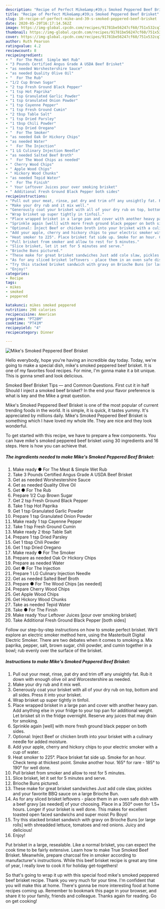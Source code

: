 ```yaml
---
description: "Recipe of Perfect Mike&amp;#39;s Smoked Peppered Beef Brisket"
title: "Recipe of Perfect Mike&amp;#39;s Smoked Peppered Beef Brisket"
slug: 10-recipe-of-perfect-mike-and-39-s-smoked-peppered-beef-brisket
date: 2020-05-29T16:17:14.562Z
image: https://img-global.cpcdn.com/recipes/91781be56247cf60/751x532cq70/mikes-smoked-peppered-beef-brisket-recipe-main-photo.jpg
thumbnail: https://img-global.cpcdn.com/recipes/91781be56247cf60/751x532cq70/mikes-smoked-peppered-beef-brisket-recipe-main-photo.jpg
cover: https://img-global.cpcdn.com/recipes/91781be56247cf60/751x532cq70/mikes-smoked-peppered-beef-brisket-recipe-main-photo.jpg
author: Ruth Pearson
ratingvalue: 4.2
reviewcount: 8
recipeingredient:
- "  For The Meat  Simple Wet Rub"
- "3 Pounds Certified Angus Grade A USDA Beef Brisket"
- "as needed Worshestershire Sauce"
- "as needed Quality Olive Oil"
- "  For The Rub"
- "1/2 Cup Brown Sugar"
- "2 tsp Fresh Ground Black Pepper"
- "1 tsp Hot Paprika"
- "1 tsp Granulated Garlic Powder"
- "1 tsp Granulated Onion Powder"
- "1 tsp Cayenne Pepper"
- "1 tsp Fresh Ground Cumin"
- "2 tbsp Table Salt"
- "1 tsp Dried Parsley"
- "1 tbsp Chili Powder"
- "1 tsp Dried Oregano"
- "  For The Smoker"
- "as needed Oak Or Hickory Chips"
- "as needed Water"
- "  For The Injection"
- "1 LG Culinary Injection Needle"
- "as needed Salted Beef Broth"
- "  For The Wood Chips as needed"
- " Cherry Wood Chips"
- " Apple Wood Chips"
- " Hickory Wood Chunks"
- "as needed Tepid Water"
- "  For The Finish"
- " Your Leftover Juices pour over smoking brisket"
- " Additional Fresh Ground Black Pepper both sides"
recipeinstructions:
- "Pull out your meat, rinse, pat dry and trim off any unsightly fat. Rub it down with enough olive oil and Worcestershire as needed."
- "Make your dry rub and it mix well."
- "Generously coat your brisket with all of your dry rub on top, bottom and all sides. Press it into your brisket."
- "Wrap brisket up super tightly in tinfoil."
- "Place wrapped brisket in a large pan and cover with another heavy pan. Add anything else in your fridge to your top pan for additional weight. Let brisket sit in the fridge overnight. Reserve any juices that may drain for smoking."
- "Sprinkle again [well] with more fresh ground black pepper on both sides."
- "Optional: Inject Beef or chicken broth into your brisket with a culinary needle for added moisture."
- "Add your apple, cherry and hickory chips to your electric smoker with a cup of water."
- "Heat smoker to 225°. Place brisket fat side up. Smoke for an hour. Check temp at thickest point. Smoke another hour. 165° for rare - 185° to 190° for well done."
- "Pull brisket from smoker and allow to rest for 5 minutes."
- "Slice brisket, let it set for 5 minutes and serve."
- "Brioche Buns pictured."
- "These make for great brisket sandwiches Just add cole slaw, pickles and your favorite BBQ sauce on a large Brioche Bun."
- "As for any sliced brisket leftovers - place them in an oven safe dish with a beef gravy [as needed] of your choosing. Place in a 350° oven for 1.5+ hours. Longer if your brisket is well done. This makes for excellent toasted open faced sandwichs and super moist Po Boys!"
- "Try this stacked brisket sandwich with gravy on Brioche Buns [or large rolls] with shreadded lettuce, tomatoes and red onions. Juicy and delicious!"
- "Enjoy!"
categories:
- Recipe
tags:
- mikes
- smoked
- peppered

katakunci: mikes smoked peppered 
nutrition: 298 calories
recipecuisine: American
preptime: "PT28M"
cooktime: "PT41M"
recipeyield: "4"
recipecategory: Dinner

---
```



![Mike&#39;s Smoked Peppered Beef Brisket](https://img-global.cpcdn.com/recipes/91781be56247cf60/751x532cq70/mikes-smoked-peppered-beef-brisket-recipe-main-photo.jpg)

Hello everybody, hope you're having an incredible day today. Today, we're going to make a special dish, mike&#39;s smoked peppered beef brisket. It is one of my favorites food recipes. For mine, I'm gonna make it a bit unique. This is gonna smell and look delicious.

Smoked Beef Brisket Tips — and Common Questions. First cut it in half Should I inject a smoked beef brisket? In the end your flavor preference is what is key and the Mike a great question.

Mike&#39;s Smoked Peppered Beef Brisket is one of the most popular of current trending foods in the world. It is simple, it is quick, it tastes yummy. It's appreciated by millions daily. Mike&#39;s Smoked Peppered Beef Brisket is something which I have loved my whole life. They are nice and they look wonderful.


To get started with this recipe, we have to prepare a few components. You can have mike&#39;s smoked peppered beef brisket using 30 ingredients and 16 steps. Here is how you can achieve that.

##### The ingredients needed to make Mike&#39;s Smoked Peppered Beef Brisket:

1. Make ready  ● For The Meat &amp; Simple Wet Rub
1. Take 3 Pounds Certified Angus Grade A USDA Beef Brisket
1. Get as needed Worshestershire Sauce
1. Get as needed Quality Olive Oil
1. Get  ● For The Rub
1. Prepare 1/2 Cup Brown Sugar
1. Get 2 tsp Fresh Ground Black Pepper
1. Take 1 tsp Hot Paprika
1. Get 1 tsp Granulated Garlic Powder
1. Prepare 1 tsp Granulated Onion Powder
1. Make ready 1 tsp Cayenne Pepper
1. Take 1 tsp Fresh Ground Cumin
1. Make ready 2 tbsp Table Salt
1. Prepare 1 tsp Dried Parsley
1. Get 1 tbsp Chili Powder
1. Get 1 tsp Dried Oregano
1. Make ready  ● For The Smoker
1. Prepare as needed Oak Or Hickory Chips
1. Prepare as needed Water
1. Get  ● For The Injection
1. Prepare 1 LG Culinary Injection Needle
1. Get as needed Salted Beef Broth
1. Prepare  ● For The Wood Chips [as needed]
1. Prepare  Cherry Wood Chips
1. Get  Apple Wood Chips
1. Get  Hickory Wood Chunks
1. Take as needed Tepid Water
1. Take  ● For The Finish
1. Make ready  Your Leftover Juices [pour over smoking brisket]
1. Take  Additional Fresh Ground Black Pepper [both sides]


Follow our step-by-step instructions on how to smoke perfect brisket. We&#39;ll explore an electric smoker method here, using the Masterbuilt Digital Electric Smoker. There are two debates when it comes to smoking a. Mix paprika, pepper, salt, brown sugar, chili powder, and cumin together in a bowl; rub evenly over the surface of the brisket. 

##### Instructions to make Mike&#39;s Smoked Peppered Beef Brisket:

1. Pull out your meat, rinse, pat dry and trim off any unsightly fat. Rub it down with enough olive oil and Worcestershire as needed.
1. Make your dry rub and it mix well.
1. Generously coat your brisket with all of your dry rub on top, bottom and all sides. Press it into your brisket.
1. Wrap brisket up super tightly in tinfoil.
1. Place wrapped brisket in a large pan and cover with another heavy pan. Add anything else in your fridge to your top pan for additional weight. Let brisket sit in the fridge overnight. Reserve any juices that may drain for smoking.
1. Sprinkle again [well] with more fresh ground black pepper on both sides.
1. Optional: Inject Beef or chicken broth into your brisket with a culinary needle for added moisture.
1. Add your apple, cherry and hickory chips to your electric smoker with a cup of water.
1. Heat smoker to 225°. Place brisket fat side up. Smoke for an hour. Check temp at thickest point. Smoke another hour. 165° for rare - 185° to 190° for well done.
1. Pull brisket from smoker and allow to rest for 5 minutes.
1. Slice brisket, let it set for 5 minutes and serve.
1. Brioche Buns pictured.
1. These make for great brisket sandwiches Just add cole slaw, pickles and your favorite BBQ sauce on a large Brioche Bun.
1. As for any sliced brisket leftovers - place them in an oven safe dish with a beef gravy [as needed] of your choosing. Place in a 350° oven for 1.5+ hours. Longer if your brisket is well done. This makes for excellent toasted open faced sandwichs and super moist Po Boys!
1. Try this stacked brisket sandwich with gravy on Brioche Buns [or large rolls] with shreadded lettuce, tomatoes and red onions. Juicy and delicious!
1. Enjoy!


Put brisket in a large, resealable. Like a normal brisket, you can expect the cook time to be fairly extensive. Learn how to make True Smoked Beef Brisket. Meanwhile, prepare charcoal fire in smoker according to manufacturer&#39;s instructions. While this beef brisket recipe is great any time of year, I really love to cook it for holiday get-togethers! 

So that's going to wrap it up with this special food mike&#39;s smoked peppered beef brisket recipe. Thank you very much for your time. I'm confident that you will make this at home. There's gonna be more interesting food at home recipes coming up. Remember to bookmark this page in your browser, and share it to your family, friends and colleague. Thanks again for reading. Go on get cooking!
